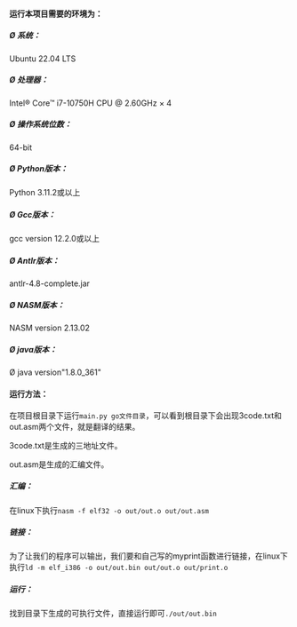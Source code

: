 #### 运行本项目需要的环境为：

##### Ø 系统：

Ubuntu 22.04 LTS

##### Ø 处理器：

Intel® Core™ i7-10750H CPU @ 2.60GHz × 4

##### Ø 操作系统位数：

64-bit

##### Ø Python版本：

Python 3.11.2或以上

##### Ø Gcc版本：

gcc version 12.2.0或以上

##### Ø Antlr版本：

antlr-4.8-complete.jar

##### Ø NASM版本：

NASM version 2.13.02

##### Ø java版本：

Ø java version"1.8.0_361"

#### 运行方法：

在项目根目录下运行`main.py go文件目录`，可以看到根目录下会出现3code.txt和out.asm两个文件，就是翻译的结果。

3code.txt是生成的三地址文件。

out.asm是生成的汇编文件。

##### 汇编：

在linux下执行`nasm -f elf32 -o out/out.o out/out.asm`

##### 链接：

为了让我们的程序可以输出，我们要和自己写的myprint函数进行链接，在linux下执行`ld -m elf_i386 -o out/out.bin out/out.o out/print.o`

##### 运行：

找到目录下生成的可执行文件，直接运行即可`./out/out.bin`
